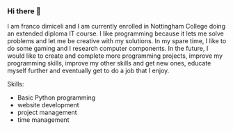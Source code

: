 ### Hi there 👋

I am franco dimiceli and I am currently enrolled in Nottingham College doing an extended diploma IT course. I like programming because it lets me solve problems and let me be creative with my solutions. In my spare time, I like to do some gaming and I research computer components. In the future, I would like to create and complete more programming projects, improve my programming skills, improve my other skills and get new ones, educate myself further and eventually get to do a job that I enjoy.

Skills:

- Basic Python programming 
- website development
- project management
- time management

<!--
**franco-dimiceli/franco-dimiceli** is a ✨ _special_ ✨ repository because its `README.md` (this file) appears on your GitHub profile.

Here are some ideas to get you started:

- 🔭 I’m currently working on ...
- 🌱 I’m currently learning ...
- 👯 I’m looking to collaborate on ...
- 🤔 I’m looking for help with ...
- 💬 Ask me about ...
- 📫 How to reach me: ...
- 😄 Pronouns: ...
- ⚡ Fun fact: ...
-->
